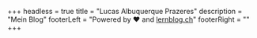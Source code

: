 +++
headless = true
title = "Lucas Albuquerque Prazeres"
description = "Mein Blog"
footerLeft = "Powered by ❤️ and [lernblog.ch](https://www.lernblog.ch)"
footerRight = ""
+++

